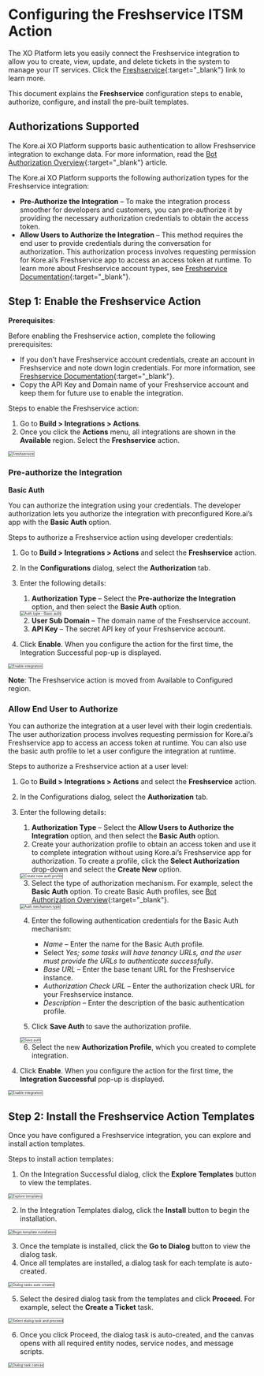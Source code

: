 # Configuring the Freshservice ITSM Action

The XO Platform lets you easily connect the Freshservice integration to allow you to create, view, update, and delete tickets in the system to manage your IT services. Click the [Freshservice](https://www.freshworks.com/freshservice/){:target="_blank"} link to learn more.

This document explains the **Freshservice** configuration steps to enable, authorize, configure, and install the pre-built templates.


## Authorizations Supported

The Kore.ai XO Platform supports basic authentication to allow Freshservice integration to exchange data. For more information, read the [Bot Authorization Overview](../../../../dev-tools/bot-authorization/bot-authentication){:target="_blank"} article.

The Kore.ai XO Platform supports the following authorization types for the Freshservice integration:



* **Pre-Authorize the Integration** – To make the integration process smoother for developers and customers, you can pre-authorize it by providing the necessary authorization credentials to obtain the access token.
* **Allow Users to Authorize the Integration** – This method requires the end user to provide credentials during the conversation for authorization. This authorization process involves requesting permission for Kore.ai’s Freshservice app to access an access token at runtime. To learn more about Freshservice account types, see [Freshservice Documentation](https://community.freshworks.com/product-updates?filters%5BproductArea%5D%5B0%5D=Freshservice){:target="_blank"}.


## Step 1: Enable the Freshservice Action

**Prerequisites**:

Before enabling the Freshservice action, complete the following prerequisites:



* If you don’t have Freshservice account credentials, create an account in Freshservice and note down login credentials. For more information, see [Freshservice Documentation](https://www.freshworks.com/freshservice/product-updates/){:target="_blank"}.
* Copy the API Key and Domain name of your Freshservice account and keep them for future use to enable the integration.

Steps to enable the Freshservice action:

1. Go to **Build > Integrations > Actions**.
2. Once you click the **Actions** menu, all integrations are shown in the **Available** region. Select the **Freshservice** action.  
<img src="../images/freshservice-action-img1.png" alt="Freshservice" title="Freshservice" style="border: 1px solid gray;zoom:50%;"/>


### Pre-authorize the Integration

**Basic Auth**

You can authorize the integration using your credentials. The developer authorization lets you authorize the integration with preconfigured Kore.ai’s app with the **Basic Auth** option.

Steps to authorize a Freshservice action using developer credentials:

1. Go to **Build > Integrations > Actions** and select the **Freshservice** action.
2. In the **Configurations** dialog, select the **Authorization** tab.
3. Enter the following details:
    1. **Authorization Type** – Select the **Pre-authorize the Integration** option, and then select the **Basic Auth** option.  
    <img src="../images/freshservice-action-img2.png" alt="Auth type - Basic auth" title="Auth type - Basic auth" style="border: 1px solid gray;zoom:50%;"/>

    2. **User Sub Domain** – The domain name of the Freshservice account.
    3. **API Key** – The secret API key of your Freshservice account.

4. Click **Enable**. When you configure the action for the first time, the Integration Successful pop-up is displayed.  
<img src="../images/freshservice-action-img3.png" alt="Enable integration" title="Enable integration" style="border: 1px solid gray;zoom:50%;"/>

**Note**: The Freshservice action is moved from Available to Configured region.


### Allow End User to Authorize

You can authorize the integration at a user level with their login credentials. The user authorization process involves requesting permission for Kore.ai’s Freshservice app to access an access token at runtime. You can also use the basic auth profile to let a user configure the integration at runtime.

Steps to authorize a Freshservice action at a user level:

1. Go to **Build > Integrations > Actions** and select the **Freshservice** action.
2. In the Configurations dialog, select the **Authorization** tab.
3. Enter the following details:
    1. **Authorization Type** – Select the **Allow Users to Authorize the Integration** option, and then select the **Basic Auth** option.
    2. Create your authorization profile to obtain an access token and use it to complete integration without using Kore.ai’s Freshservice app for authorization. To create a profile, click the **Select Authorization** drop-down and select the **Create New** option.  
    <img src="../images/freshservice-action-img4.png" alt="Create new auth profile" title="Create new auth profile" style="border: 1px solid gray;zoom:50%;"/>

    3. Select the type of authorization mechanism. For example, select the **Basic Auth** option. To create Basic Auth profiles, see [Bot Authorization Overview](../../../../dev-tools/bot-authorization/bot-authentication){:target="_blank"}.  
    <img src="../images/freshservice-action-img5.png" alt="Auth mechanism type" title="Auth mechanism type" style="border: 1px solid gray;zoom:50%;"/>

    4. Enter the following authentication credentials for the Basic Auth mechanism:
        * _Name_ – Enter the name for the Basic Auth profile.
        * Select _Yes; some tasks will have tenancy URLs, and the user must provide the URLs to authenticate successfully_.
        * _Base URL_ – Enter the base tenant URL for the Freshservice instance.
        * _Authorization Check URL_ – Enter the authorization check URL for your Freshservice instance.
        * _Description_ – Enter the description of the basic authentication profile.

    5. Click **Save Auth** to save the authorization profile.  
    <img src="../images/freshservice-action-img6.png" alt="Save auth" title="Save auth" style="border: 1px solid gray;zoom:50%;"/>

    6. Select the new **Authorization Profile**, which you created to complete integration.

4. Click **Enable**. When you configure the action for the first time, the **Integration Successful** pop-up is displayed.  
<img src="../images/freshservice-action-img7.png" alt="Enable integration" title="Enable integration" style="border: 1px solid gray;zoom:50%;"/>


## Step 2: Install the Freshservice Action Templates

Once you have configured a Freshservice integration, you can explore and install action templates.

Steps to install action templates:

1. On the Integration Successful dialog, click the **Explore Templates** button to view the templates.  
<img src="../images/freshservice-action-img8.png" alt="Explore templates" title="Explore templates" style="border: 1px solid gray;zoom:50%;"/>

2. In the Integration Templates dialog, click the **Install** button to begin the installation.  
<img src="../images/freshservice-action-img9.png" alt="Begin template installation" title="Begin template installation" style="border: 1px solid gray;zoom:50%;"/>

3. Once the template is installed, click the **Go to Dialog** button to view the dialog task.
4. Once all templates are installed, a dialog task for each template is auto-created.  
<img src="../images/freshservice-action-img10.png" alt="Dialog tasks auto created" title="Dialog tasks auto created" style="border: 1px solid gray;zoom:50%;"/>

5. Select the desired dialog task from the templates and click **Proceed**. For example, select the **Create a Ticket** task.  
<img src="../images/freshservice-action-img11-tem-img2.png" alt="Select dialog task and proceed" title="Select dialog task and proceed" style="border: 1px solid gray;zoom:50%;"/>

6. Once you click Proceed, the dialog task is auto-created, and the canvas opens with all required entity nodes, service nodes, and message scripts.  
<img src="../images/freshservice-action-img12.png" alt="Dialog task canvas" title="Dialog task canvas" style="border: 1px solid gray;zoom:50%;"/>